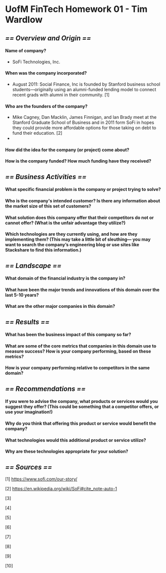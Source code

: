 # UofM FinTech Homework 01 - Tim Wardlow

## *== Overview and Origin ==*
#### **Name of company?**

* SoFi Technologies, Inc.

#### **When was the company incorporated?**
* August 2011: Social Finance, Inc is founded by Stanford business school students—originally using an alumni-funded lending model to connect recent grads with alumni in their community. [1]

#### **Who are the founders of the company?**
* Mike Cagney, Dan Macklin, James Finnigan, and Ian Brady meet at the Stanford Graduate School of Business and in 2011 form SoFi in hopes they could provide more affordable options for those taking on debt to fund their education. [2]
* 
#### **How did the idea for the company (or project) come about?**

#### **How is the company funded? How much funding have they received?**


## *== Business Activities ==*

#### **What specific financial problem is the company or project trying to solve?**

#### **Who is the company's intended customer?  Is there any information about the market size of this set of customers?**

#### **What solution does this company offer that their competitors do not or cannot offer? (What is the unfair advantage they utilize?)**

#### **Which technologies are they currently using, and how are they implementing them? (This may take a little bit of sleuthing–– you may want to search the company’s engineering blog or use sites like Stackshare to find this information.)**


## *== Landscape ==*

#### **What domain of the financial industry is the company in?**

#### **What have been the major trends and innovations of this domain over the last 5-10 years?**

#### **What are the other major companies in this domain?**


## *== Results ==*

#### **What has been the business impact of this company so far?**

#### **What are some of the core metrics that companies in this domain use to measure success? How is your company performing, based on these metrics?**

#### **How is your company performing relative to competitors in the same domain?**


## *== Recommendations ==*

#### **If you were to advise the company, what products or services would you suggest they offer? (This could be something that a competitor offers, or use your imagination!)**

#### **Why do you think that offering this product or service would benefit the company?**

#### **What technologies would this additional product or service utilize?**

#### **Why are these technologies appropriate for your solution?** 






## *== Sources ==*
[1] https://www.sofi.com/our-story/

[2] https://en.wikipedia.org/wiki/SoFi#cite_note-auto-1

[3]

[4]

[5]

[6]

[7]

[8]

[9]

[10]
